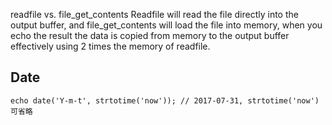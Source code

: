 readfile vs. file_get_contents
Readfile will read the file directly into the output buffer, and file_get_contents will load the file into memory, when you echo the result the data is copied from memory to the output buffer effectively using 2 times the memory of readfile.



## Date
```
echo date('Y-m-t', strtotime('now')); // 2017-07-31, strtotime('now') 可省略
```

